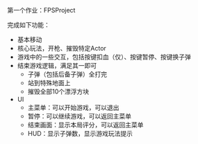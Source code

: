 第一个作业：FPSProject



完成如下功能：

- 基本移动
- 核心玩法，开枪、摧毁特定Actor
- 游戏中的一些交互，包括按键扣血（仅）、按键暂停、按键换子弹
- 结束游戏逻辑，满足其一即可
  - 子弹（包括后备子弹）全打完
  - 站到特殊地面上
  - 摧毁全部10个漂浮方块
- UI
  - 主菜单：可以开始游戏，可以退出
  - 暂停：可以继续游戏，可以返回主菜单
  - 结束画面：显示本局评分，可以返回主菜单
  - HUD：显示子弹数，显示游戏玩法提示